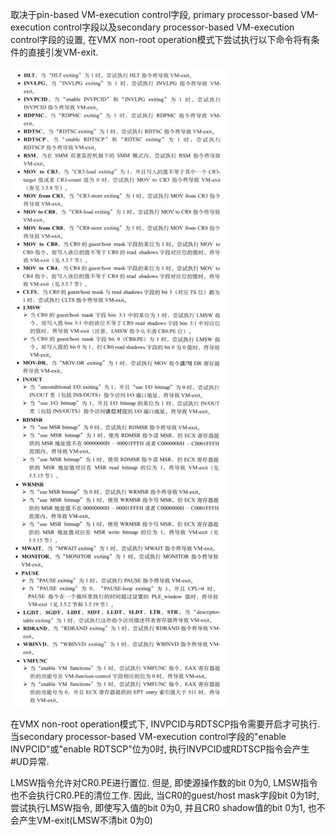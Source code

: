 取决于pin\-based VM\-execution control字段, primary processor\-based VM-execution control字段以及secondary processor\-based VM\-execution control字段的设置, 在VMX non\-root operation模式下尝试执行以下命令将有条件的直接引发VM\-exit.

![config](./images/1.png)

在VMX non\-root operation模式下, INVPCID与RDTSCP指令需要开启才可执行. 当secondary processor\-based VM\-execution control字段的"enable INVPCID"或"enable RDTSCP"位为0时, 执行INVPCID或RDTSCP指令会产生\#UD异常.

LMSW指令允许对CR0.PE进行置位. 但是, 即使源操作数的bit 0为0, LMSW指令也不会执行CR0.PE的清位工作. 因此, 当CR0的guest/host mask字段bit 0为1时, 尝试执行LMSW指令, 即使写入值的bit 0为0, 并且CR0 shadow值的bit 0为1, 也不会产生VM\-exit(LMSW不清bit 0为0)